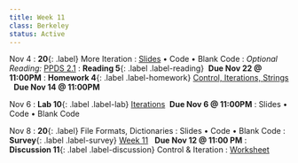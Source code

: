 ```yaml
---
title: Week 11
class: Berkeley
status: Active 
---
```

Nov 4
: **20**{: .label} More Iteration
  : [Slides](https://docs.google.com/presentation/d/1ppsAfRoBQvldjPAPRJBCtkzXH6wonT8VG9Y8FkV8f20/edit?usp=sharing) &#8226; Code &#8226; Blank Code
: *Optional Reading:* [PPDS 2.1](https://www.tomasbeuzen.com/python-programming-for-data-science/chapters/chapter2-loops-functions.html#for-loops)
: **Reading 5**{: .label .label-reading} &nbsp;**Due Nov 22 @ 11:00PM**
: **Homework 4**{: .label .label-homework} [Control, Iterations, Strings](https://datahub.berkeley.edu/hub/user-redirect/git-pull?repo=https%3A%2F%2Fgithub.com%2Fdata-6-berkeley%2Fmaterials-fa24&branch=main&urlpath=tree%2Fmaterials-fa24%2Fhw%2Fhw04%2Fhw04.ipynb) &nbsp; **Due Nov 14 @ 11:00PM**


Nov 6
: **Lab 10**{: .label .label-lab} [Iterations](https://datahub.berkeley.edu/hub/user-redirect/git-pull?repo=https%3A%2F%2Fgithub.com%2Fdata-6-berkeley%2Fmaterials-fa24&branch=main&urlpath=tree%2Fmaterials-fa24%2Flabs%2Flab09%2Flab09.ipynb)  &nbsp;**Due Nov 6 @ 11:00PM**
  : Slides &#8226; Code &#8226; Blank Code


Nov 8
: **20**{: .label} File Formats, Dictionaries
  : Slides &#8226; Code &#8226; Blank Code
: **Survey**{: .label .label-survey} [Week 11](https://forms.gle/vDvrFJu58nfMJYJKA) &nbsp; **Due Nov 12 @ 11:00 PM**
: **Discussion 11**{: .label .label-discussion} Control & Iteration
  : [Worksheet](https://drive.google.com/file/d/1xpOoP2XMeLsvJAzs3kxmFkAaOW4DGPwK/view?usp=sharing)
  <!--&#8226; [Solutions](./assignments/disc01-sols.pdf) -->
